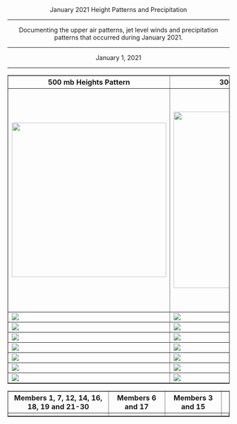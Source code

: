 <html>
  <head>
    <meta charset="utf-8">
    <meta name="viewport" content="width=device-width, initial-scale=1">
  </head>
  <body>
    <center>January 2021 Height Patterns and Precipitation
  <hr>



<table border="1" cellpadding="1" cellspacing="1">
    <tr>
      <th>500 mb Heights Pattern</th>
      <th>300 mb Isotachs Pattern</th>
      <th>Precip Pattern of the Dominant Node</th>
      <th>Average Quantitative Precip Forecast of the Dominant Nodes</th>
    </tr>
    <tr>
      <td><img src="https://user-images.githubusercontent.com/75145898/106035207-142dc380-6091-11eb-971f-f3be88cbcacf.png" width="350"></td>
      <td><img src="https://user-images.githubusercontent.com/75145898/106035746-b0f06100-6091-11eb-993f-df06edaccbb5.png" width="400"></td>
      <td><img src="https://user-images.githubusercontent.com/75145898/106023512-189faf80-6084-11eb-8ee5-231f1f1ecc20.png" width="450"></td>
      <td><img src="https://user-images.githubusercontent.com/75145898/106023446-0b82c080-6084-11eb-925d-9ceed1b8d554.png" width="500"></td>
    </tr>
    <tr>
      <td><img src="https://user-images.githubusercontent.com/75145898/106035273-27409380-6091-11eb-96ff-ae50cf88da5f.png"></td>
      <td><img src="https://user-images.githubusercontent.com/75145898/106035788-bb125f80-6091-11eb-8bfd-888884f2b8cf.png"></td>
      <td><img src="https://user-images.githubusercontent.com/75145898/106025351-e55e2000-6085-11eb-8ca5-d9bd1f7b5bd2.png"></td>
      <td><img src="https://user-images.githubusercontent.com/75145898/106025381-eb540100-6085-11eb-898b-69a055f01530.png"></td>
    </tr>
    <tr>
      <td><img src="https://user-images.githubusercontent.com/75145898/106035273-27409380-6091-11eb-96ff-ae50cf88da5f.png"></td>
      <td><img src="https://user-images.githubusercontent.com/75145898/106035810-c2d20400-6091-11eb-9ef2-1ed4ad42cd1d.png"></td>
      <td><img src="https://user-images.githubusercontent.com/75145898/106025467-ff97fe00-6085-11eb-827a-41e4da00ef09.png"></td>
      <td><img src="https://user-images.githubusercontent.com/75145898/106025505-0aeb2980-6086-11eb-860d-78be803cfb86.png"></td>
    </tr>
    <tr>
      <td><img src="https://user-images.githubusercontent.com/75145898/106035305-3293bf00-6091-11eb-8d56-e58422e11b57.png"></td>
      <td><img src="https://user-images.githubusercontent.com/75145898/106035810-c2d20400-6091-11eb-9ef2-1ed4ad42cd1d.png"></td>
      <td><img src="https://user-images.githubusercontent.com/75145898/106025555-18081880-6086-11eb-8936-723b59704d4c.png"></td>
      <td><img src="https://user-images.githubusercontent.com/75145898/106025610-27876180-6086-11eb-9ad4-d15eb1bbd25d.png"></td>
    </tr>
Documenting the upper air patterns, jet level winds and precipitation patterns that occurred during January 2021.
<hr>
    <tr>  
      <td><img src="https://user-images.githubusercontent.com/75145898/106037488-fb72dd00-6093-11eb-8b54-6d1dfe7ef380.png"></td>
      <td><img src="https://user-images.githubusercontent.com/75145898/106038657-75f02c80-6095-11eb-8ed7-9d5bbf302599.png"></td>
      <td><img src="https://user-images.githubusercontent.com/75145898/106039940-fe230180-6096-11eb-8da4-3a346635331b.png"></td>
      <td><img src="https://user-images.githubusercontent.com/75145898/106039971-0a0ec380-6097-11eb-8ff3-a1e211dafc0e.png"></td>
    </tr>
    <tr>  
      <td><img src="https://user-images.githubusercontent.com/75145898/106037515-0594db80-6094-11eb-8a5a-2e4f401acea4.png"></td>
      <td><img src="https://user-images.githubusercontent.com/75145898/106038657-75f02c80-6095-11eb-8ed7-9d5bbf302599.png"></td>
      <td><img src="https://user-images.githubusercontent.com/75145898/106039989-1135d180-6097-11eb-8c1f-52d3d9c3abfb.png"></td>
      <td><img src="https://user-images.githubusercontent.com/75145898/106040024-1a26a300-6097-11eb-9bd8-f9ba067afe3b.png"></td>
    </tr>
    <tr>  
      <td><img src="https://user-images.githubusercontent.com/75145898/106037532-0ded1680-6094-11eb-89ce-9287186379dc.png"></td>
      <td><img src="https://user-images.githubusercontent.com/75145898/106038657-75f02c80-6095-11eb-8ed7-9d5bbf302599.png"></td>
      <td><img src="https://user-images.githubusercontent.com/75145898/106040068-26aafb80-6097-11eb-92d0-1dcc1b73f664.png"></td>
      <td><img src="https://user-images.githubusercontent.com/75145898/106040089-2dd20980-6097-11eb-9720-a06186876609.png"></td>
    </tr>
    <tr>  
      <td><img src="https://user-images.githubusercontent.com/75145898/106037550-15142480-6094-11eb-9a62-4f5ff138d583.png"></td>
      <td><img src="https://user-images.githubusercontent.com/75145898/106038698-80122b00-6095-11eb-9221-ebcc41da78e4.png"></td>
      <td><img src="https://user-images.githubusercontent.com/75145898/106040112-362a4480-6097-11eb-9157-ec57bb397a30.png"></td>
      <td><img src="https://user-images.githubusercontent.com/75145898/106040132-3cb8bc00-6097-11eb-82b4-df58820f8403.png"></td>
    </tr>
January 1, 2021
<hr>




<table border="1" cellpadding="1" cellspacing="1">
    <tr>
      <th>Members 1, 7, 12, 14, 16, 18, 19 and 21-30</th>
      <th>Members 6 and 17</th>
      <th>Members 3 and 15</th>
    </tr>
    <tr>  
      <td><img src=""></td>
      <td><img src=""></td>
      <td><img src=""></td>
      <td><img src=""></td>
    </tr>
    

